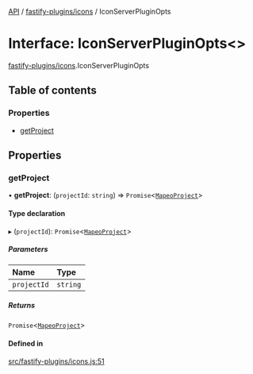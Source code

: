[API](../README.md) / [fastify-plugins/icons](../modules/fastify_plugins_icons.md) / IconServerPluginOpts

# Interface: IconServerPluginOpts\<\>

[fastify-plugins/icons](../modules/fastify_plugins_icons.md).IconServerPluginOpts

## Table of contents

### Properties

- [getProject](fastify_plugins_icons.IconServerPluginOpts.md#getproject)

## Properties

### getProject

• **getProject**: (`projectId`: `string`) => `Promise`\<[`MapeoProject`](../classes/mapeo_project.MapeoProject.md)\>

#### Type declaration

▸ (`projectId`): `Promise`\<[`MapeoProject`](../classes/mapeo_project.MapeoProject.md)\>

##### Parameters

| Name | Type |
| :------ | :------ |
| `projectId` | `string` |

##### Returns

`Promise`\<[`MapeoProject`](../classes/mapeo_project.MapeoProject.md)\>

#### Defined in

[src/fastify-plugins/icons.js:51](https://github.com/digidem/mapeo-core-next/blob/53dc843a45bb963f7a880f5f7973107d5b1fb99c/src/fastify-plugins/icons.js#L51)
